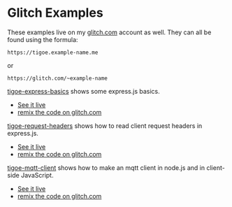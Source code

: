 # Glitch Examples

These examples live on my [glitch.com](https://glitch.com/@tigoe) account as well. They can all be found using the formula:

````
https://tigoe.example-name.me
````
or 
````
https://glitch.com/~example-name
````

[tigoe-express-basics]({{site.codeurl}}/tigoe-express-basics) shows some express.js basics. 
* [See it live]({{site.glitchliveurl}}tigoe-express-basics.me)
* [remix the code on glitch.com]({{site.glitchcodeurl}}tigoe-express-basics)

[tigoe-request-headers]({{site.codeurl}}/tigoe-request-headers) shows how to read client request headers in  express.js. 
* [See it live]({{site.glitchliveurl}}tigoe-request-headers.me)
* [remix the code on glitch.com]({{site.glitchcodeurl}}tigoe-request-headers)

[tigoe-mqtt-client]({{site.codeurl}}/tigoe-mqtt-client) shows how to make an mqtt client in node.js and in client-side JavaScript. 
* [See it live]({{site.glitchliveurl}}tigoe-mqtt-client.me)
* [remix the code on glitch.com]({{site.glitchcodeurl}}tigoe-mqtt-client)